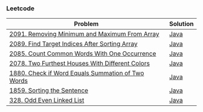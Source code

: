 ### Leetcode

| Problem | Solution |
| ------- | -------- |
| [2091. Removing Minimum and Maximum From Array](https://leetcode.com/problems/removing-minimum-and-maximum-from-array/) | [Java](src/leetcode/L2091.java) |
| [2089. Find Target Indices After Sorting Array](https://leetcode.com/problems/find-target-indices-after-sorting-array/) | [Java](src/leetcode/L2089.java) |
| [2085. Count Common Words With One Occurrence](https://leetcode.com/problems/count-common-words-with-one-occurrence/) | [Java](src/leetcode/L2085.java) |
| [2078. Two Furthest Houses With Different Colors](https://leetcode.com/problems/two-furthest-houses-with-different-colors/) | [Java](src/leetcode/L2078.java) |
| [1880. Check if Word Equals Summation of Two Words](https://leetcode.com/problems/check-if-word-equals-summation-of-two-words/) | [Java](src/leetcode/L1880.java) |
| [1859. Sorting the Sentence](https://leetcode.com/problems/sorting-the-sentence/) | [Java](src/leetcode/L1859.java) |
| [328. Odd Even Linked List](https://leetcode.com/problems/odd-even-linked-list/) | [Java](src/leetcode/L328.java) |
